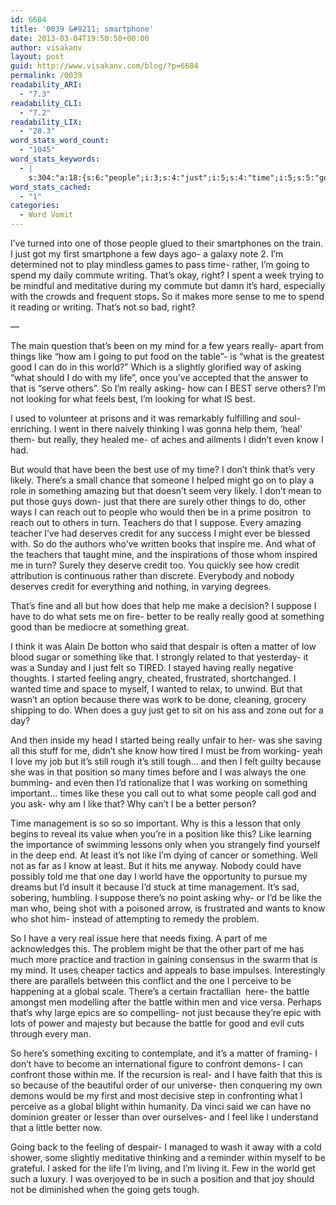 ```yaml
---
id: 6684
title: '0039 &#8211; smartphone'
date: 2013-03-04T19:50:50+00:00
author: visakanv
layout: post
guid: http://www.visakanv.com/blog/?p=6684
permalink: /0039
readability_ARI:
  - "7.3"
readability_CLI:
  - "7.2"
readability_LIX:
  - "28.3"
word_stats_word_count:
  - "1045"
word_stats_keywords:
  - |
    s:304:"a:18:{s:6:"people";i:3;s:4:"just";i:5;s:4:"time";i:5;s:5:"going";i:4;s:6:"really";i:7;s:4:"like";i:9;s:4:"good";i:4;s:5:"world";i:3;s:6:"asking";i:3;s:4:"best";i:4;s:4:"know";i:4;s:7:"there's";i:3;s:7:"suppose";i:3;s:6:"credit";i:4;s:6:"better";i:3;s:7:"because";i:6;s:8:"position";i:3;s:6:"battle";i:3;}";
word_stats_cached:
  - "1"
categories:
  - Word Vomit
---
```

I&#8217;ve turned into one of those people glued to their smartphones on the train. I just got my first smartphone a few days ago- a galaxy note 2. I&#8217;m determined not to play mindless games to pass time- rather, I&#8217;m going to spend my daily commute writing. That&#8217;s okay, right? I spent a week trying to be mindful and meditative during my commute but damn it&#8217;s hard, especially with the crowds and frequent stops. So it makes more sense to me to spend it reading or writing. That&#8217;s not so bad, right? 

&#8212;

The main question that&#8217;s been on my mind for a few years really- apart from things like &#8220;how am I going to put food on the table&#8221;- is &#8220;what is the greatest good I can do in this world?&#8221; Which is a slightly glorified way of asking &#8220;what should I do with my life&#8221;, once you&#8217;ve accepted that the answer to that is &#8220;serve others&#8221;. So I&#8217;m really asking- how can I BEST serve others? I&#8217;m not looking for what feels best, I&#8217;m looking for what IS best. 

I used to volunteer at prisons and it was remarkably fulfilling and soul-enriching. I went in there naively thinking I was gonna help them, &#8216;heal&#8217; them- but really, they healed me- of aches and ailments I didn&#8217;t even know I had. 

But would that have been the best use of my time? I don&#8217;t think that&#8217;s very likely. There&#8217;s a small chance that someone I helped might go on to play a role in something amazing but that doesn&#8217;t seem very likely. I don&#8217;t mean to put those guys down- just that there are surely other things to do, other ways I can reach out to people who would then be in a prime positron  to reach out to others in turn. Teachers do that I suppose. Every amazing teacher I&#8217;ve had deserves credit for any success I might ever be blessed with. So do the authors who&#8217;ve written books that inspire me. And what of the teachers that taught mine, and the inspirations of those whom inspired me in turn? Surely they deserve credit too. You quickly see how credit attribution is continuous rather than discrete. Everybody and nobody deserves credit for everything and nothing, in varying degrees. 

That&#8217;s fine and all but how does that help me make a decision? I suppose I have to do what sets me on fire- better to be really really good at something good than be mediocre at something great. 

I think it was Alain De botton who said that despair is often a matter of low blood sugar or something like that. I strongly related to that yesterday- it was a Sunday and I just felt so TIRED. I stayed having really negative thoughts. I started feeling angry, cheated, frustrated, shortchanged. I wanted time and space to myself, I wanted to relax, to unwind. But that wasn&#8217;t an option because there was work to be done, cleaning, grocery shipping to do. When does a guy just get to sit on his ass and zone out for a day?

And then inside my head I started being really unfair to her- was she saving all this stuff for me, didn&#8217;t she know how tired I must be from working- yeah I love my job but it&#8217;s still rough it&#8217;s still tough&#8230; and then I felt guilty because she was in that position so many times before and I was always the one bumming- and even then I&#8217;d rationalize that I was working on something important&#8230; times like these you call out to what some people call god and you ask- why am I like that? Why can&#8217;t I be a better person?

Time management is so so so important. Why is this a lesson that only begins to reveal its value when you&#8217;re in a position like this? Like learning the importance of swimming lessons only when you strangely find yourself in the deep end. At least it&#8217;s not like I&#8217;m dying of cancer or something. Well not as far as I know at least. But it hits me anyway. Nobody could have possibly told me that one day I world have the opportunity to pursue my dreams but I&#8217;d insult it because I&#8217;d stuck at time management. It&#8217;s sad, sobering, humbling. I suppose there&#8217;s no point asking why- or I&#8217;d be like the man who, being shot with a poisoned arrow, is frustrated and wants to know who shot him- instead of attempting to remedy the problem.

So I have a very real issue here that needs fixing. A part of me acknowledges this. The problem might be that the other part of me has much more practice and traction in gaining consensus in the swarm that is my mind. It uses cheaper tactics and appeals to base impulses. Interestingly there are parallels between this conflict and the one I perceive to be happening at a global scale. There&#8217;s a certain fractallian  here- the battle amongst men modelling after the battle within men and vice versa. Perhaps that&#8217;s why large epics are so compelling- not just because they&#8217;re epic with lots of power and majesty but because the battle for good and evil cuts through every man.

So here&#8217;s something exciting to contemplate, and it&#8217;s a matter of framing- I don&#8217;t have to become an international figure to confront demons- I can confront those within me. If the recursion is real- and I have faith that this is so because of the beautiful order of our universe- then conquering my own demons would be my first and most decisive step in confronting what I perceive as a global blight within humanity. Da vinci said we can have no dominion greater or lesser than over ourselves- and I feel like I understand that a little better now.

Going back to the feeling of despair- I managed to wash it away with a cold shower, some slightly meditative thinking and a reminder within myself to be grateful. I asked for the life I&#8217;m living, and I&#8217;m living it. Few in the world get such a luxury. I was overjoyed to be in such a position and that joy should not be diminished when the going gets tough.